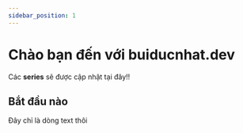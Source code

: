 ```yaml
---
sidebar_position: 1
---
```


# Chào bạn đến với buiducnhat.dev

Các **series** sẽ được cập nhật tại đây!!

## Bắt đầu nào

Đây chỉ là dòng text thôi
